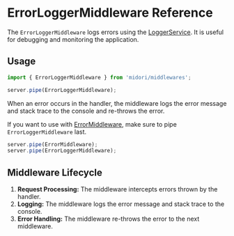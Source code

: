 # ErrorLoggerMiddleware Reference
The `ErrorLoggerMiddleware` logs errors using the [LoggerService](../providers/logger-service.md). It is useful for debugging and monitoring the application.

## Usage
```ts
import { ErrorLoggerMiddleware } from 'midori/middlewares';

server.pipe(ErrorLoggerMiddleware);
```

When an error occurs in the handler, the middleware logs the error message and stack trace to the console and re-throws the error.

If you want to use with [ErrorMiddleware](./error.md), make sure to pipe `ErrorLoggerMiddleware` last.
```ts
server.pipe(ErrorMiddleware);
server.pipe(ErrorLoggerMiddleware);
```

## Middleware Lifecycle
1. **Request Processing:** The middleware intercepts errors thrown by the handler.
2. **Logging:** The middleware logs the error message and stack trace to the console.
3. **Error Handling:** The middleware re-throws the error to the next middleware.

